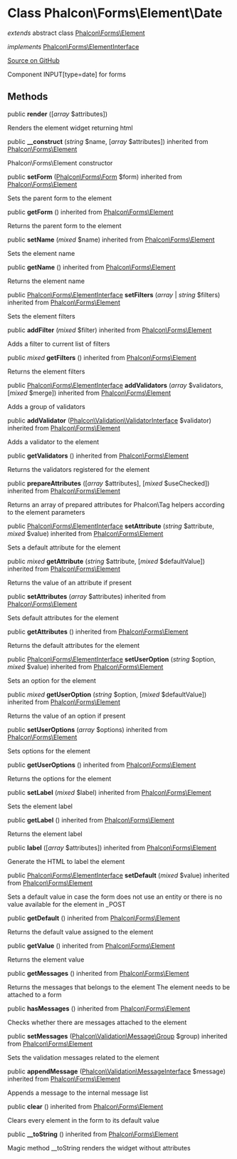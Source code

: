 # Class **Phalcon\\Forms\\Element\\Date**

*extends* abstract class [Phalcon\Forms\Element](/[[language]]/[[version]]/api/Phalcon_Forms_Element)

*implements* [Phalcon\Forms\ElementInterface](/[[language]]/[[version]]/api/Phalcon_Forms_ElementInterface)

<a href="https://github.com/phalcon/cphalcon/blob/master/phalcon/forms/element/date.zep" class="btn btn-default btn-sm">Source on GitHub</a>

Component INPUT[type=date] for forms


## Methods
public  **render** ([*array* $attributes])

Renders the element widget returning html



public  **__construct** (*string* $name, [*array* $attributes]) inherited from [Phalcon\Forms\Element](/[[language]]/[[version]]/api/Phalcon_Forms_Element)

Phalcon\\Forms\\Element constructor



public  **setForm** ([Phalcon\Forms\Form](/[[language]]/[[version]]/api/Phalcon_Forms_Form) $form) inherited from [Phalcon\Forms\Element](/[[language]]/[[version]]/api/Phalcon_Forms_Element)

Sets the parent form to the element



public  **getForm** () inherited from [Phalcon\Forms\Element](/[[language]]/[[version]]/api/Phalcon_Forms_Element)

Returns the parent form to the element



public  **setName** (*mixed* $name) inherited from [Phalcon\Forms\Element](/[[language]]/[[version]]/api/Phalcon_Forms_Element)

Sets the element name



public  **getName** () inherited from [Phalcon\Forms\Element](/[[language]]/[[version]]/api/Phalcon_Forms_Element)

Returns the element name



public [Phalcon\Forms\ElementInterface](/[[language]]/[[version]]/api/Phalcon_Forms_ElementInterface) **setFilters** (*array* | *string* $filters) inherited from [Phalcon\Forms\Element](/[[language]]/[[version]]/api/Phalcon_Forms_Element)

Sets the element filters



public  **addFilter** (*mixed* $filter) inherited from [Phalcon\Forms\Element](/[[language]]/[[version]]/api/Phalcon_Forms_Element)

Adds a filter to current list of filters



public *mixed* **getFilters** () inherited from [Phalcon\Forms\Element](/[[language]]/[[version]]/api/Phalcon_Forms_Element)

Returns the element filters



public [Phalcon\Forms\ElementInterface](/[[language]]/[[version]]/api/Phalcon_Forms_ElementInterface) **addValidators** (*array* $validators, [*mixed* $merge]) inherited from [Phalcon\Forms\Element](/[[language]]/[[version]]/api/Phalcon_Forms_Element)

Adds a group of validators



public  **addValidator** ([Phalcon\Validation\ValidatorInterface](/[[language]]/[[version]]/api/Phalcon_Validation_ValidatorInterface) $validator) inherited from [Phalcon\Forms\Element](/[[language]]/[[version]]/api/Phalcon_Forms_Element)

Adds a validator to the element



public  **getValidators** () inherited from [Phalcon\Forms\Element](/[[language]]/[[version]]/api/Phalcon_Forms_Element)

Returns the validators registered for the element



public  **prepareAttributes** ([*array* $attributes], [*mixed* $useChecked]) inherited from [Phalcon\Forms\Element](/[[language]]/[[version]]/api/Phalcon_Forms_Element)

Returns an array of prepared attributes for Phalcon\\Tag helpers
according to the element parameters



public [Phalcon\Forms\ElementInterface](/[[language]]/[[version]]/api/Phalcon_Forms_ElementInterface) **setAttribute** (*string* $attribute, *mixed* $value) inherited from [Phalcon\Forms\Element](/[[language]]/[[version]]/api/Phalcon_Forms_Element)

Sets a default attribute for the element



public *mixed* **getAttribute** (*string* $attribute, [*mixed* $defaultValue]) inherited from [Phalcon\Forms\Element](/[[language]]/[[version]]/api/Phalcon_Forms_Element)

Returns the value of an attribute if present



public  **setAttributes** (*array* $attributes) inherited from [Phalcon\Forms\Element](/[[language]]/[[version]]/api/Phalcon_Forms_Element)

Sets default attributes for the element



public  **getAttributes** () inherited from [Phalcon\Forms\Element](/[[language]]/[[version]]/api/Phalcon_Forms_Element)

Returns the default attributes for the element



public [Phalcon\Forms\ElementInterface](/[[language]]/[[version]]/api/Phalcon_Forms_ElementInterface) **setUserOption** (*string* $option, *mixed* $value) inherited from [Phalcon\Forms\Element](/[[language]]/[[version]]/api/Phalcon_Forms_Element)

Sets an option for the element



public *mixed* **getUserOption** (*string* $option, [*mixed* $defaultValue]) inherited from [Phalcon\Forms\Element](/[[language]]/[[version]]/api/Phalcon_Forms_Element)

Returns the value of an option if present



public  **setUserOptions** (*array* $options) inherited from [Phalcon\Forms\Element](/[[language]]/[[version]]/api/Phalcon_Forms_Element)

Sets options for the element



public  **getUserOptions** () inherited from [Phalcon\Forms\Element](/[[language]]/[[version]]/api/Phalcon_Forms_Element)

Returns the options for the element



public  **setLabel** (*mixed* $label) inherited from [Phalcon\Forms\Element](/[[language]]/[[version]]/api/Phalcon_Forms_Element)

Sets the element label



public  **getLabel** () inherited from [Phalcon\Forms\Element](/[[language]]/[[version]]/api/Phalcon_Forms_Element)

Returns the element label



public  **label** ([*array* $attributes]) inherited from [Phalcon\Forms\Element](/[[language]]/[[version]]/api/Phalcon_Forms_Element)

Generate the HTML to label the element



public [Phalcon\Forms\ElementInterface](/[[language]]/[[version]]/api/Phalcon_Forms_ElementInterface) **setDefault** (*mixed* $value) inherited from [Phalcon\Forms\Element](/[[language]]/[[version]]/api/Phalcon_Forms_Element)

Sets a default value in case the form does not use an entity
or there is no value available for the element in _POST



public  **getDefault** () inherited from [Phalcon\Forms\Element](/[[language]]/[[version]]/api/Phalcon_Forms_Element)

Returns the default value assigned to the element



public  **getValue** () inherited from [Phalcon\Forms\Element](/[[language]]/[[version]]/api/Phalcon_Forms_Element)

Returns the element value



public  **getMessages** () inherited from [Phalcon\Forms\Element](/[[language]]/[[version]]/api/Phalcon_Forms_Element)

Returns the messages that belongs to the element
The element needs to be attached to a form



public  **hasMessages** () inherited from [Phalcon\Forms\Element](/[[language]]/[[version]]/api/Phalcon_Forms_Element)

Checks whether there are messages attached to the element



public  **setMessages** ([Phalcon\Validation\Message\Group](/[[language]]/[[version]]/api/Phalcon_Validation_Message_Group) $group) inherited from [Phalcon\Forms\Element](/[[language]]/[[version]]/api/Phalcon_Forms_Element)

Sets the validation messages related to the element



public  **appendMessage** ([Phalcon\Validation\MessageInterface](/[[language]]/[[version]]/api/Phalcon_Validation_MessageInterface) $message) inherited from [Phalcon\Forms\Element](/[[language]]/[[version]]/api/Phalcon_Forms_Element)

Appends a message to the internal message list



public  **clear** () inherited from [Phalcon\Forms\Element](/[[language]]/[[version]]/api/Phalcon_Forms_Element)

Clears every element in the form to its default value



public  **__toString** () inherited from [Phalcon\Forms\Element](/[[language]]/[[version]]/api/Phalcon_Forms_Element)

Magic method __toString renders the widget without attributes




